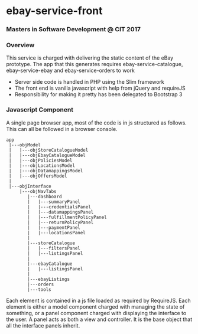 # ebay-service-front

### Masters in Software Development @ CIT 2017

### Overview
This service is charged with delivering the static content of the eBay prototype. The app that this generates requires ebay-service-catalogue, ebay-service-ebay and ebay-service-orders to work

 - Server side code is handled in PHP using the Slim framework 
 - The front end is vanilla javascript with help from jQuery and requireJS
 - Responsibility for making it pretty has been delegated to Bootstrap 3

### Javascript Component
A single page browser app, most of the code is in js structured as follows. This can all be followed in a browser console.

```
app
 |---objModel
 |   |---objStoreCatalogueModel
 |   |---objEbayCatalogueModel
 |   |---objPoliciesModel
 |   |---objLocationsModel
 |   |---objDatamappingsModel
 |   |---objOffersModel
 |
 |---objInterface
     |---objNavTabs
        |---dashboard
        |   |---summaryPanel
        |   |---credentialsPanel
        |   |---datamappingsPanel
        |   |---fulfillmentPolicyPanel
        |   |---returnPolicyPanel
        |   |---paymentPanel
        |   |---locationsPanel
        |
        |---storeCatalogue
        |   |---filtersPanel
        |   |---listingsPanel
        |
        |---ebayCatalogue
        |   |---listingsPanel
        |
        |---ebayListings
        |---orders
        |---tools
 ```
        
Each element is contained in a js file loaded as required by RequireJS. Each element is either a model component charged with managing the state of something, or a panel component charged with displaying the interface to the user. A panel acts as both a view and controller. It is the base object that all the interface panels inherit.

     
